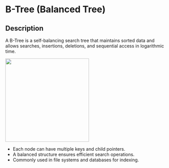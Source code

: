 # B-Tree (Balanced Tree)

## Description

A B-Tree is a self-balancing search tree that maintains sorted data and allows searches, insertions, deletions, and sequential access in logarithmic time.

<img src="image1.png" style="width:2.7144in" />

- Each node can have multiple keys and child pointers.
- A balanced structure ensures efficient search operations.
- Commonly used in file systems and databases for indexing.
